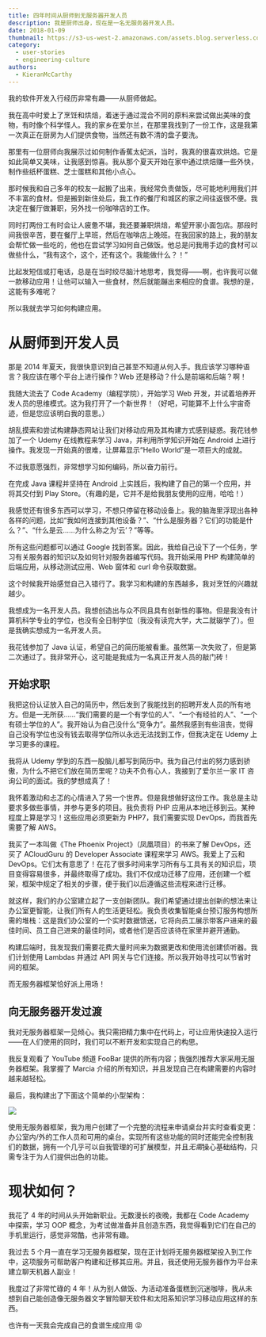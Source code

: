 ```yaml
---
title: 四年时间从厨师到无服务器开发人员
description: 我是厨师出身，现在是一名无服务器开发人员。
date: 2018-01-09
thumbnail: https://s3-us-west-2.amazonaws.com/assets.blog.serverless.com/clem-onojeghuo-175180.jpg
category:
  - user-stories
  - engineering-culture
authors:
  - KieranMcCarthy
---
```

我的软件开发入行经历非常有趣——从厨师做起。

我在高中时爱上了烹饪和烘焙，着迷于通过混合不同的原料来尝试做出美味的食物，有时像个科学怪人。我的家乡在爱尔兰，在那里我找到了一份工作，这是我第一次真正在厨房为人们提供食物，当然还有数不清的盘子要洗。

那里有一位厨师向我展示过如何制作香蕉太妃派，当时，我真的很喜欢烘焙。它是如此简单又美味，让我感到惊喜。我从那个夏天开始在家中通过烘焙赚一些外快，制作些纸杯蛋糕、芝士蛋糕和其他小点心。

那时候我和自己多年的校友一起搬了出来，我经常负责做饭，尽可能地利用我们并不丰富的食材。但是搬到新住处后，我工作的餐厅和城区的家之间往返很不便。我决定在餐厅做兼职，另外找一份咖啡店的工作。

同时打两份工有时会让人疲惫不堪，我还要兼职烘焙，希望开家小面包店。那段时间我很辛苦，要在餐厅上早班，然后在咖啡店上晚班。在我回家的路上，我的朋友会帮忙做一些吃的，他也在尝试学习如何自己做饭。他总是问我用手边的食材可以做些什么，“我有这个，这个，还有这个。我能做什么？！”

比起发短信或打电话，总是在当时绞尽脑汁地思考，我觉得——啊，也许我可以做一款移动应用！让他可以输入一些食材，然后就能蹦出来相应的食谱。我想的是，这能有多难呢？

所以我就去学习如何构建应用。

# 从厨师到开发人员

那是 2014 年夏天，我很快意识到自己甚至不知道从何入手。我应该学习哪种语言？我应该在哪个平台上进行操作？Web 还是移动？什么是前端和后端？啊！

我随大流去了 Code Academy（编程学院），开始学习 Web 开发，并试着培养开发人员的思维模式。这为我打开了一个新世界！（好吧，可能算不上什么宇宙奇迹，但是您应该明白我的意思。）

胡乱摸索和尝试构建静态网站让我们对移动应用及其构建方式感到疑惑。我花钱参加了一个 Udemy 在线教程来学习 Java，并利用所学知识开始在 Android 上进行操作。我发现一开始真的很难，让屏幕显示“Hello World”是一项巨大的成就。

不过我意愿强烈，非常想学习如何编码，所以奋力前行。

在完成 Java 课程并坚持在 Android 上实践后，我构建了自己的第一个应用，并将其交付到 Play Store。（有趣的是，它并不是给我朋友使用的应用，哈哈！）

我感觉还有很多东西可以学习，不想只停留在移动设备上。我的脑海里浮现出各种各样的问题，比如“我如何连接到其他设备？”、“什么是服务器？它们的功能是什么？”、“什么是云……为什么称之为‘云’？”等等。

所有这些问题都可以通过 Google 找到答案。因此，我给自己设下了一个任务，学习有关服务器的知识以及如何针对服务器编写代码。我开始采用 PHP 构建简单的后端应用，从移动测试应用、Web 窗体和 curl 命令获取数据。

这个时候我开始感觉自己入错行了。我学习和构建的东西越多，我对烹饪的兴趣就越少。

我想成为一名开发人员。我想创造出与众不同且具有创新性的事物。但是我没有计算机科学专业的学位，也没有全日制学位（我没有读完大学，大二就辍学了）。但是我确实想成为一名开发人员。

我花钱参加了 Java 认证，希望自己的简历能被看重。虽然第一次失败了，但是第二次通过了。我非常开心，这可能是我成为一名真正开发人员的敲门砖！

## 开始求职

我把这份认证放入自己的简历中，然后发到了我能找到的招聘开发人员的所有地方。但是一无所获……“我们需要的是一个有学位的人”、“一个有经验的人”、“一个有硕士学位的人”。我开始认为自己没什么“竞争力”。虽然我感到有些沮丧，觉得自己没有学位也没有钱去取得学位所以永远无法找到工作，但我决定在 Udemy 上学习更多的课程。

我将从 Udemy 学到的东西一股脑儿都写到简历中。我为自己付出的努力感到骄傲，为什么不把它们放在简历里呢？功夫不负有心人，我接到了爱尔兰一家 IT 咨询公司的面试。我的梦想成真了！

我怀着激动和忐忑的心情进入了另一个世界。但是我想做好这份工作。我总是主动要求多做些事情，并参与更多的项目。我负责将 PHP 应用从本地迁移到云。某种程度上算是学习！这些应用必须更新为 PHP7，我们需要实现 DevOps，而我首先需要了解 AWS。

我买了一本叫做《The Phoenix Project》（凤凰项目）的书来了解 DevOps，还买了 ACloudGuru 的 Developer Associate 课程来学习 AWS。我爱上了云和 DevOps。它们太有意思了！在花了很多时间来学习所有与工具有关的知识后，项目变得容易很多，并最终取得了成功。我们不仅成功迁移了应用，还创建一个框架，框架中规定了相关的步骤，便于我们以后遵循这些流程来进行迁移。

就这样，我们的办公室建立起了一支创新团队。我们希望通过提出创新的想法来让办公室更智能，让我们所有人的生活更轻松。我负责收集智能桌台预订服务构想所需的堆栈：这是我们办公室的一个实时数据馈送，它将向员工展示带客户进来的最佳时间、员工自己进来的最佳时间，或者他们是否应该待在家里并避开通勤。

构建后端时，我发现我们需要花费大量时间来为数据更改和使用流创建侦听器。我们计划使用 Lambdas 并通过 API 网关与它们连接。所以我开始寻找可以节省时间的框架。

而无服务器框架恰好派上用场！

## 向无服务器开发过渡

我对无服务器框架一见倾心。我只需把精力集中在代码上，可让应用快速投入运行——在人们使用的同时，我们可以不断开发和实现自己的构思。

我反复观看了 YouTube 频道 FooBar 提供的所有内容；我强烈推荐大家采用无服务器框架。我掌握了 Marcia 介绍的所有知识，并且发现自己在构建需要的内容时越来越轻松。

最后，我构建出了下面这个简单的小型架构：

<img src="https://s3-us-west-2.amazonaws.com/assets.blog.serverless.com/hotdesk.png">

使用无服务器框架，我为用户创建了一个完整的流程来申请桌台并实时查看变更：办公室内/外的工作人员和可用的桌台。实现所有这些功能的同时还能完全控制我们的数据，拥有一个几乎可以自我管理的可扩展模型，并且*无需*操心基础结构，只需专注于为人们提供出色的功能。

# 现状如何？

我花了 4 年的时间从头开始新职业。无数漫长的夜晚，我都在 Code Academy 中探索，学习 OOP 概念，为考试做准备并且创造东西，我觉得看到它们在自己的手机里运行，感觉非常酷，也非常有趣。

我过去 5 个月一直在学习无服务器框架，现在正计划将无服务器框架投入到工作中，这项服务可帮助客户构建和迁移其应用。并且，我还使用无服务器作为平台来建立聊天机器人副业！

我度过了非常忙碌的 4 年！从为别人做饭、为活动准备蛋糕到沉迷咖啡，我从未想到自己能创造像无服务器文字冒险聊天软件和太阳系知识学习移动应用这样的东西。

也许有一天我会完成自己的食谱生成应用 😝
